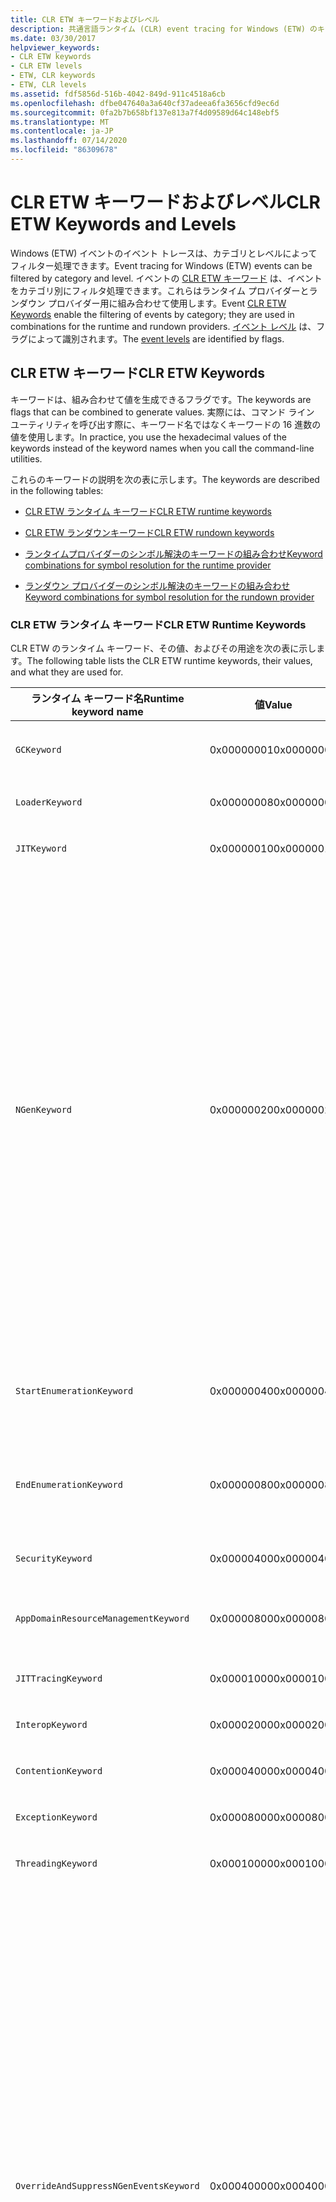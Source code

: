 ```yaml
---
title: CLR ETW キーワードおよびレベル
description: 共通言語ランタイム (CLR) event tracing for Windows (ETW) のキーワードとレベルを確認します。 イベント CLR ETW キーワードを使用すると、カテゴリ別にイベントをフィルター処理できます。
ms.date: 03/30/2017
helpviewer_keywords:
- CLR ETW keywords
- CLR ETW levels
- ETW, CLR keywords
- ETW, CLR levels
ms.assetid: fdf5856d-516b-4042-849d-911c4518a6cb
ms.openlocfilehash: dfbe047640a3a640cf37adeea6fa3656cfd9ec6d
ms.sourcegitcommit: 0fa2b7b658bf137e813a7f4d09589d64c148ebf5
ms.translationtype: MT
ms.contentlocale: ja-JP
ms.lasthandoff: 07/14/2020
ms.locfileid: "86309678"
---
```

# <a name="clr-etw-keywords-and-levels"></a><span data-ttu-id="27139-104">CLR ETW キーワードおよびレベル</span><span class="sxs-lookup"><span data-stu-id="27139-104">CLR ETW Keywords and Levels</span></span>
<span data-ttu-id="27139-105">Windows (ETW) イベントのイベント トレースは、カテゴリとレベルによってフィルター処理できます。</span><span class="sxs-lookup"><span data-stu-id="27139-105">Event tracing for Windows (ETW) events can be filtered by category and level.</span></span> <span data-ttu-id="27139-106">イベントの [CLR ETW キーワード](#clr-etw-keywords) は、イベントをカテゴリ別にフィルタ処理できます。これらはランタイム プロバイダーとランダウン プロバイダー用に組み合わせて使用します。</span><span class="sxs-lookup"><span data-stu-id="27139-106">Event [CLR ETW Keywords](#clr-etw-keywords) enable the filtering of events by category; they are used in combinations for the runtime and rundown providers.</span></span> <span data-ttu-id="27139-107">[イベント レベル](#etw-event-levels) は、フラグによって識別されます。</span><span class="sxs-lookup"><span data-stu-id="27139-107">The [event levels](#etw-event-levels) are identified by flags.</span></span>  
  
## <a name="clr-etw-keywords"></a><span data-ttu-id="27139-108">CLR ETW キーワード</span><span class="sxs-lookup"><span data-stu-id="27139-108">CLR ETW Keywords</span></span>  
 <span data-ttu-id="27139-109">キーワードは、組み合わせて値を生成できるフラグです。</span><span class="sxs-lookup"><span data-stu-id="27139-109">The keywords are flags that can be combined to generate values.</span></span> <span data-ttu-id="27139-110">実際には、コマンド ライン ユーティリティを呼び出す際に、キーワード名ではなくキーワードの 16 進数の値を使用します。</span><span class="sxs-lookup"><span data-stu-id="27139-110">In practice, you use the hexadecimal values of the keywords instead of the keyword names when you call the command-line utilities.</span></span>  
  
 <span data-ttu-id="27139-111">これらのキーワードの説明を次の表に示します。</span><span class="sxs-lookup"><span data-stu-id="27139-111">The keywords are described in the following tables:</span></span>  
  
- [<span data-ttu-id="27139-112">CLR ETW ランタイム キーワード</span><span class="sxs-lookup"><span data-stu-id="27139-112">CLR ETW runtime keywords</span></span>](#runtime)  
  
- [<span data-ttu-id="27139-113">CLR ETW ランダウンキーワード</span><span class="sxs-lookup"><span data-stu-id="27139-113">CLR ETW rundown keywords</span></span>](#rundown)  
  
- [<span data-ttu-id="27139-114">ランタイムプロバイダーのシンボル解決のキーワードの組み合わせ</span><span class="sxs-lookup"><span data-stu-id="27139-114">Keyword combinations for symbol resolution for the runtime provider</span></span>](#runtime_combo)  
  
- [<span data-ttu-id="27139-115">ランダウン プロバイダーのシンボル解決のキーワードの組み合わせ</span><span class="sxs-lookup"><span data-stu-id="27139-115">Keyword combinations for symbol resolution for the rundown provider</span></span>](#rundown_combo)  
  
<a name="runtime"></a>
### <a name="clr-etw-runtime-keywords"></a><span data-ttu-id="27139-116">CLR ETW ランタイム キーワード</span><span class="sxs-lookup"><span data-stu-id="27139-116">CLR ETW Runtime Keywords</span></span>  
 <span data-ttu-id="27139-117">CLR ETW のランタイム キーワード、その値、およびその用途を次の表に示します。</span><span class="sxs-lookup"><span data-stu-id="27139-117">The following table lists the CLR ETW runtime keywords, their values, and what they are used for.</span></span>  
  
|<span data-ttu-id="27139-118">ランタイム キーワード名</span><span class="sxs-lookup"><span data-stu-id="27139-118">Runtime keyword name</span></span>|<span data-ttu-id="27139-119">値</span><span class="sxs-lookup"><span data-stu-id="27139-119">Value</span></span>|<span data-ttu-id="27139-120">目的</span><span class="sxs-lookup"><span data-stu-id="27139-120">Purpose</span></span>|  
|--------------------------|-----------|-------------|  
|`GCKeyword`|<span data-ttu-id="27139-121">0x00000001</span><span class="sxs-lookup"><span data-stu-id="27139-121">0x00000001</span></span>|<span data-ttu-id="27139-122">[ガベージ コレクション イベント](garbage-collection-etw-events.md)のコレクションを有効にします。</span><span class="sxs-lookup"><span data-stu-id="27139-122">Enables the collection of [garbage collection events](garbage-collection-etw-events.md).</span></span>|  
|`LoaderKeyword`|<span data-ttu-id="27139-123">0x00000008</span><span class="sxs-lookup"><span data-stu-id="27139-123">0x00000008</span></span>|<span data-ttu-id="27139-124">[ローダー イベント](loader-etw-events.md)のコレクションを有効にします。</span><span class="sxs-lookup"><span data-stu-id="27139-124">Enables the collection of [loader events](loader-etw-events.md).</span></span>|  
|`JITKeyword`|<span data-ttu-id="27139-125">0x00000010</span><span class="sxs-lookup"><span data-stu-id="27139-125">0x00000010</span></span>|<span data-ttu-id="27139-126">[Just-In-Time (JIT) イベント](jit-tracing-etw-events.md)のコレクションを可能にします。</span><span class="sxs-lookup"><span data-stu-id="27139-126">Enables the collection of [just-in-time (JIT) events](jit-tracing-etw-events.md).</span></span>|  
|`NGenKeyword`|<span data-ttu-id="27139-127">0x00000020</span><span class="sxs-lookup"><span data-stu-id="27139-127">0x00000020</span></span>|<span data-ttu-id="27139-128">ネイティブ イメージ メソッド (ネイティブ イメージ ジェネレーター、Ngen.exe によって処理されるメソッド) のイベントの収集を可能にします。 `StartEnumerationKeyword` と `EndEnumerationKeyword`で使用します。</span><span class="sxs-lookup"><span data-stu-id="27139-128">Enables the collection of events for native image methods (methods processed by the Native Image Generator, Ngen.exe); used with `StartEnumerationKeyword` and `EndEnumerationKeyword`.</span></span> <span data-ttu-id="27139-129">このキーワードには高いオーバーヘッドが設定されています。</span><span class="sxs-lookup"><span data-stu-id="27139-129">This keyword has high overhead.</span></span> <span data-ttu-id="27139-130">読み込まれたすべての NGen モジュールの中すべてのメソッドに対してイベントを生成します。</span><span class="sxs-lookup"><span data-stu-id="27139-130">It generates events for every method inside every loaded NGen module.</span></span> <span data-ttu-id="27139-131">可能であれば、このキーワードを使用する代わりに、プロファイリング ツールによって生成されたプログラム データベース (PDB) を使用して、NGen モジュールからメソッドに関する情報を取得することをお勧めします。</span><span class="sxs-lookup"><span data-stu-id="27139-131">Whenever possible, instead of using this keyword, we recommend that you use the program databases (PDBs) generated by profiling tools to retrieve information about methods from NGen modules.</span></span> <span data-ttu-id="27139-132">この表で後述する `OverrideAndSuppressNGenEventsKeyword` も参照してください。</span><span class="sxs-lookup"><span data-stu-id="27139-132">See also `OverrideAndSuppressNGenEventsKeyword` later in this table.</span></span>|  
|`StartEnumerationKeyword`|<span data-ttu-id="27139-133">0x00000040</span><span class="sxs-lookup"><span data-stu-id="27139-133">0x00000040</span></span>|<span data-ttu-id="27139-134">ランタイム内のすべてのメソッドの列挙を有効にします。 `NGenKeyword`と組み合わせて使用します。</span><span class="sxs-lookup"><span data-stu-id="27139-134">Enables the enumeration of all the methods in the runtime; used in conjunction with `NGenKeyword`.</span></span>|  
|`EndEnumerationKeyword`|<span data-ttu-id="27139-135">0x00000080</span><span class="sxs-lookup"><span data-stu-id="27139-135">0x00000080</span></span>|<span data-ttu-id="27139-136">ランタイム内の破棄されたすべてのメソッドの列挙を有効にします。 `JITKeyword` と `NGenKeyword`を組み合わせて使用します。</span><span class="sxs-lookup"><span data-stu-id="27139-136">Enables the enumeration of all the methods destroyed in the runtime; used in conjunction with `JITKeyword` and `NGenKeyword`.</span></span>|  
|`SecurityKeyword`|<span data-ttu-id="27139-137">0x00000400</span><span class="sxs-lookup"><span data-stu-id="27139-137">0x00000400</span></span>|<span data-ttu-id="27139-138">[セキュリティ イベント](security-etw-events.md)のコレクションを有効にします。</span><span class="sxs-lookup"><span data-stu-id="27139-138">Enables the collection of [security events](security-etw-events.md).</span></span>|  
|`AppDomainResourceManagementKeyword`|<span data-ttu-id="27139-139">0x00000800</span><span class="sxs-lookup"><span data-stu-id="27139-139">0x00000800</span></span>|<span data-ttu-id="27139-140">アプリケーション ドメイン レベルでのリソース監視イベントのコレクションを有効にします。</span><span class="sxs-lookup"><span data-stu-id="27139-140">Enables the collection of resource monitoring events at an application domain level.</span></span>|  
|`JITTracingKeyword`|<span data-ttu-id="27139-141">0x00001000</span><span class="sxs-lookup"><span data-stu-id="27139-141">0x00001000</span></span>|<span data-ttu-id="27139-142">[JIT トレース イベント](jit-tracing-etw-events.md)のコレクションを有効にします。</span><span class="sxs-lookup"><span data-stu-id="27139-142">Enables the collection of [JIT tracing events](jit-tracing-etw-events.md).</span></span>|  
|`InteropKeyword`|<span data-ttu-id="27139-143">0x00002000</span><span class="sxs-lookup"><span data-stu-id="27139-143">0x00002000</span></span>|<span data-ttu-id="27139-144">[相互運用イベント](interop-etw-events.md)のコレクションを有効にします。</span><span class="sxs-lookup"><span data-stu-id="27139-144">Enables the collection of [interop events](interop-etw-events.md).</span></span>|  
|`ContentionKeyword`|<span data-ttu-id="27139-145">0x00004000</span><span class="sxs-lookup"><span data-stu-id="27139-145">0x00004000</span></span>|<span data-ttu-id="27139-146">[競合イベント](contention-etw-events.md)のコレクションを有効にします。</span><span class="sxs-lookup"><span data-stu-id="27139-146">Enables the collection of [contention events](contention-etw-events.md).</span></span>|  
|`ExceptionKeyword`|<span data-ttu-id="27139-147">0x00008000</span><span class="sxs-lookup"><span data-stu-id="27139-147">0x00008000</span></span>|<span data-ttu-id="27139-148">[例外イベント](exception-thrown-v1-etw-event.md)のコレクションを有効にします。</span><span class="sxs-lookup"><span data-stu-id="27139-148">Enables the collection of [exception events](exception-thrown-v1-etw-event.md).</span></span>|  
|`ThreadingKeyword`|<span data-ttu-id="27139-149">0x00010000</span><span class="sxs-lookup"><span data-stu-id="27139-149">0x00010000</span></span>|<span data-ttu-id="27139-150">[スレッド プール イベント](thread-pool-etw-events.md)のコレクションを有効にします。</span><span class="sxs-lookup"><span data-stu-id="27139-150">Enables the collection of [thread pool events](thread-pool-etw-events.md).</span></span>|  
|`OverrideAndSuppressNGenEventsKeyword`|<span data-ttu-id="27139-151">0x00040000</span><span class="sxs-lookup"><span data-stu-id="27139-151">0x00040000</span></span>|<span data-ttu-id="27139-152">(.NET Framework 4.5 以降で使用できます)。高いオーバーヘッドのキーワードを非表示に `NGenKeyword` し、NGen モジュール内のメソッドに対してイベントが生成されないようにします。</span><span class="sxs-lookup"><span data-stu-id="27139-152">(Available in the  .NET Framework 4.5 and later.) Suppresses the high-overhead `NGenKeyword` keyword and prevents the generation of events for methods that are inside NGen modules.</span></span> <span data-ttu-id="27139-153">.NET Framework 4.5 以降では、プロファイリングツールはとを一緒に使用して、 `OverrideAndSuppressNGenEventsKeyword` `NGenKeyword` NGen モジュール内のメソッドのイベントの生成を抑制する必要があります。</span><span class="sxs-lookup"><span data-stu-id="27139-153">Starting with the .NET Framework 4.5, profiling tools should use `OverrideAndSuppressNGenEventsKeyword` and `NGenKeyword` together to suppress the generation of events for methods in NGen modules.</span></span> <span data-ttu-id="27139-154">これにより、プロファイル ツールはより効率的な NGen PDB を使用して NGen モジュール内のメソッドに関する情報を取得できます。</span><span class="sxs-lookup"><span data-stu-id="27139-154">This enables the profiling tool to use the more efficient NGen PDBs to get information about methods in NGen modules.</span></span> <span data-ttu-id="27139-155">.NET Framework 4 以前のバージョンの CLR では、NGen PDB の作成はサポートされていません。</span><span class="sxs-lookup"><span data-stu-id="27139-155">The CLR in the .NET Framework 4 and earlier versions does not support the creation of NGen PDBs.</span></span> <span data-ttu-id="27139-156">これらのバージョンにおいて、CLR は `OverrideAndSuppressNGenEventsKeyword` を認識せず、 `NGenKeyword` を処理して NGen モジュール内のメソッドのイベントを生成します。</span><span class="sxs-lookup"><span data-stu-id="27139-156">In these earlier versions, the CLR will not recognize `OverrideAndSuppressNGenEventsKeyword` and will process `NGenKeyword` to generate events for methods in NGen modules.</span></span>|  
|`PerfTrackKeyWord`|<span data-ttu-id="27139-157">0x2000000</span><span class="sxs-lookup"><span data-stu-id="27139-157">0x2000000</span></span>|<span data-ttu-id="27139-158">`ModuleLoad` イベントおよび `ModuleRange` イベントのコレクションを有効にします。</span><span class="sxs-lookup"><span data-stu-id="27139-158">Enables the collection of the `ModuleLoad` and `ModuleRange` events.</span></span>|  
|`StackKeyword`|<span data-ttu-id="27139-159">0x40000000</span><span class="sxs-lookup"><span data-stu-id="27139-159">0x40000000</span></span>|<span data-ttu-id="27139-160">CLR [スタック トレース イベント](stack-etw-event.md)のコレクションを有効にします。</span><span class="sxs-lookup"><span data-stu-id="27139-160">Enables the collection of CLR [stack trace events](stack-etw-event.md).</span></span>|  
  
<a name="rundown"></a>
### <a name="clr-etw-rundown-keywords"></a><span data-ttu-id="27139-161">CLR ETW ランダウン キーワード</span><span class="sxs-lookup"><span data-stu-id="27139-161">CLR ETW Rundown Keywords</span></span>  
 <span data-ttu-id="27139-162">CLR ETW ランダウン キーワード、その値、およびその用途を次の表に示します。</span><span class="sxs-lookup"><span data-stu-id="27139-162">The following table lists the CLR ETW rundown keywords, their values, and what they are used for.</span></span>  
  
|<span data-ttu-id="27139-163">ランダウン キーワード名</span><span class="sxs-lookup"><span data-stu-id="27139-163">Rundown keyword name</span></span>|<span data-ttu-id="27139-164">値</span><span class="sxs-lookup"><span data-stu-id="27139-164">Value</span></span>|<span data-ttu-id="27139-165">目的</span><span class="sxs-lookup"><span data-stu-id="27139-165">Purpose</span></span>|  
|--------------------------|-----------|-------------|  
|`LoaderRundownKeyword`|<span data-ttu-id="27139-166">0x00000008</span><span class="sxs-lookup"><span data-stu-id="27139-166">0x00000008</span></span>|<span data-ttu-id="27139-167">`StartRundownKeyword` および `EndRundownKeyword`と一緒に使用する場合のローダー イベントのコレクションを有効にします。</span><span class="sxs-lookup"><span data-stu-id="27139-167">Enables the collection of loader events when used with `StartRundownKeyword` and `EndRundownKeyword`.</span></span>|  
|`JitRundownKeyword`|<span data-ttu-id="27139-168">0x00000010</span><span class="sxs-lookup"><span data-stu-id="27139-168">0x00000010</span></span>|<span data-ttu-id="27139-169">`DCStart` および `DCEnd` と一緒に使用する場合の、メソッド `StartRundownKeyword` と JIT コンパイルされたメソッドの `EndRundownKeyword`イベントのコレクションを有効にします。</span><span class="sxs-lookup"><span data-stu-id="27139-169">Enables the collection of method `DCStart` and `DCEnd` events for JIT-compiled methods when used with `StartRundownKeyword` and `EndRundownKeyword`.</span></span>|  
|`NGenRundownKeyword`|<span data-ttu-id="27139-170">0x00000020</span><span class="sxs-lookup"><span data-stu-id="27139-170">0x00000020</span></span>|<span data-ttu-id="27139-171">`DCStart` および `DCEnd` と一緒に使用する場合の、メソッド `StartRundownKeyword` と NGen ネイティブ イメージ メソッドの `EndRundownKeyword`イベントのコレクションを有効にします。</span><span class="sxs-lookup"><span data-stu-id="27139-171">Enables the collection of method `DCStart` and `DCEnd` events for NGen native image methods when used with `StartRundownKeyword` and `EndRundownKeyword`.</span></span> <span data-ttu-id="27139-172">このキーワードには高いオーバーヘッドが設定されています。</span><span class="sxs-lookup"><span data-stu-id="27139-172">This keyword has high overhead.</span></span> <span data-ttu-id="27139-173">読み込まれたすべての NGen モジュールの中すべてのメソッドに対してイベントを生成します。</span><span class="sxs-lookup"><span data-stu-id="27139-173">It generates events for every method inside every loaded NGen module.</span></span> <span data-ttu-id="27139-174">可能であれば、このキーワードを使用する代わりに、プロファイリング ツールによって生成されたプログラム データベース (PDB) を使用して、NGen モジュールからメソッドに関する情報を取得することをお勧めします。</span><span class="sxs-lookup"><span data-stu-id="27139-174">Whenever possible, instead of using this keyword, we recommend that you use the program databases (PDBs) generated by profiling tools to retrieve information about methods from NGen modules.</span></span> <span data-ttu-id="27139-175">この表で後述する `OverrideAndSuppressNGenEventsRundownKeyword` も参照してください。</span><span class="sxs-lookup"><span data-stu-id="27139-175">See also `OverrideAndSuppressNGenEventsRundownKeyword` later in this table.</span></span>|  
|`StartRundownKeyword`|<span data-ttu-id="27139-176">0x00000040</span><span class="sxs-lookup"><span data-stu-id="27139-176">0x00000040</span></span>|<span data-ttu-id="27139-177">開始ランダウン中のシステム状態の列挙を有効にします。</span><span class="sxs-lookup"><span data-stu-id="27139-177">Enables the enumeration of system state during a start rundown.</span></span>|  
|`EndRundownKeyword`|<span data-ttu-id="27139-178">0x00000100</span><span class="sxs-lookup"><span data-stu-id="27139-178">0x00000100</span></span>|<span data-ttu-id="27139-179">終了ランダウン中のシステム状態の列挙を有効にします。</span><span class="sxs-lookup"><span data-stu-id="27139-179">Enables the enumeration of system state during an end rundown.</span></span>|  
|`AppDomainResourceManagementRundownKeyword`|<span data-ttu-id="27139-180">0x00000800</span><span class="sxs-lookup"><span data-stu-id="27139-180">0x00000800</span></span>|<span data-ttu-id="27139-181"><xref:System.AppDomain> または `StartRundownKeyword` と一緒に使用した場合の、 `EndRundownKeyword`レベルでのリソース監視のイベントのコレクションを有効にします。</span><span class="sxs-lookup"><span data-stu-id="27139-181">Enables the collection of events for resource monitoring at an <xref:System.AppDomain> level when used with `StartRundownKeyword` or `EndRundownKeyword`.</span></span>|  
|`ThreadingKeyword`|<span data-ttu-id="27139-182">0x00010000</span><span class="sxs-lookup"><span data-stu-id="27139-182">0x00010000</span></span>|<span data-ttu-id="27139-183">スレッド プール イベントのコレクションを有効にします。</span><span class="sxs-lookup"><span data-stu-id="27139-183">Enables the collection of thread pool events.</span></span>|  
|`OverrideAndSuppressNGenEventsRundownKeyword`|<span data-ttu-id="27139-184">0x00040000</span><span class="sxs-lookup"><span data-stu-id="27139-184">0x00040000</span></span>|<span data-ttu-id="27139-185">(.NET Framework 4.5 以降で使用できます)。高いオーバーヘッドのキーワードを非表示に `NGenRundownKeyword` し、NGen モジュール内のメソッドに対してイベントが生成されないようにします。</span><span class="sxs-lookup"><span data-stu-id="27139-185">(Available in the .NET Framework 4.5 and later.) Suppresses the high-overhead `NGenRundownKeyword` keyword and prevents the generation of events for methods that are inside NGen modules.</span></span> <span data-ttu-id="27139-186">.NET Framework 4.5 以降では、プロファイリングツールはとを一緒に使用して、 `OverrideAndSuppressNGenEventsRundownKeyword` `NGenRundownKeyword` NGen モジュール内のメソッドのイベントの生成を抑制する必要があります。</span><span class="sxs-lookup"><span data-stu-id="27139-186">Starting with the .NET Framework 4.5, profiling tools should use `OverrideAndSuppressNGenEventsRundownKeyword` and `NGenRundownKeyword` together to suppress the generation of events for methods in NGen modules.</span></span> <span data-ttu-id="27139-187">これにより、プロファイル ツールはより効率的な NGen PDB を使用して NGen モジュール内のメソッドに関する情報を取得できます。</span><span class="sxs-lookup"><span data-stu-id="27139-187">This enables the profiling tool to use the more efficient NGen PDBs to get information about methods in NGen modules.</span></span> <span data-ttu-id="27139-188">.NET Framework 4 以前のバージョンの CLR では、NGen PDB の作成はサポートされていません。</span><span class="sxs-lookup"><span data-stu-id="27139-188">The CLR in the .NET Framework 4 and earlier versions does not support the creation of NGen PDBs.</span></span> <span data-ttu-id="27139-189">これらのバージョンにおいて、CLR は `OverrideAndSuppressNGenEventsRundownKeyword` を認識せず、 `NGenRundownKeyword` を処理して NGen モジュール内のメソッドのイベントを生成します。</span><span class="sxs-lookup"><span data-stu-id="27139-189">In these earlier versions, the CLR will not recognize `OverrideAndSuppressNGenEventsRundownKeyword` and will process `NGenRundownKeyword` to generate events for methods in NGen modules.</span></span>|  
|`PerfTrackKeyWord`|<span data-ttu-id="27139-190">0x2000000</span><span class="sxs-lookup"><span data-stu-id="27139-190">0x2000000</span></span>|<span data-ttu-id="27139-191">`ModuleDCStart`、 `ModuleDCEnd`、 `ModuleRangeDCStart`、および `ModuleRangeDCEnd` の各イベントのコレクションを有効にします。</span><span class="sxs-lookup"><span data-stu-id="27139-191">Enables the collection of the `ModuleDCStart`, `ModuleDCEnd`, `ModuleRangeDCStart`, and `ModuleRangeDCEnd` events.</span></span>|
  
<a name="runtime_combo"></a>
### <a name="keyword-combinations-for-symbol-resolution-for-the-runtime-provider"></a><span data-ttu-id="27139-192">ランタイム プロバイダーのシンボル解決のキーワードの組み合わせ</span><span class="sxs-lookup"><span data-stu-id="27139-192">Keyword Combinations for Symbol Resolution for the Runtime Provider</span></span>  
  
|<span data-ttu-id="27139-193">キーワードとフラグ</span><span class="sxs-lookup"><span data-stu-id="27139-193">Keywords and flags</span></span>|<span data-ttu-id="27139-194">アプリケーション ドメイン、アセンブリ、モジュールのロード/アンロード イベント</span><span class="sxs-lookup"><span data-stu-id="27139-194">Application domain, assembly, module load/unload events</span></span>|<span data-ttu-id="27139-195">メソッドのロード/アンロード イベント (動的イベントを除く)</span><span class="sxs-lookup"><span data-stu-id="27139-195">Method load/unload events (except dynamic events)</span></span>|<span data-ttu-id="27139-196">動的メソッドのロード/破棄イベント</span><span class="sxs-lookup"><span data-stu-id="27139-196">Dynamic method load/destroy events</span></span>|  
|------------------------|--------------------------------------------------------------|----------------------------------------------------------|-----------------------------------------|  
|`LoaderKeyword`|<span data-ttu-id="27139-197">イベントをロードおよびアンロードします。</span><span class="sxs-lookup"><span data-stu-id="27139-197">Load and unload events.</span></span>|<span data-ttu-id="27139-198">[なし] :</span><span class="sxs-lookup"><span data-stu-id="27139-198">None.</span></span>|<span data-ttu-id="27139-199">[なし] :</span><span class="sxs-lookup"><span data-stu-id="27139-199">None.</span></span>|  
|`JITKeyword`<br /><br /> <span data-ttu-id="27139-200">(+ `StartEnumerationKeyword` は何も追加しません)</span><span class="sxs-lookup"><span data-stu-id="27139-200">(+ `StartEnumerationKeyword` does not add anything)</span></span>|<span data-ttu-id="27139-201">[なし] :</span><span class="sxs-lookup"><span data-stu-id="27139-201">None.</span></span>|<span data-ttu-id="27139-202">イベントをロードします。</span><span class="sxs-lookup"><span data-stu-id="27139-202">Load events.</span></span>|<span data-ttu-id="27139-203">イベントをロードおよびアンロードします。</span><span class="sxs-lookup"><span data-stu-id="27139-203">Load and unload events.</span></span>|  
|`JITKeyword` +<br /><br /> `EndEnumerationKeyword`|<span data-ttu-id="27139-204">[なし] :</span><span class="sxs-lookup"><span data-stu-id="27139-204">None.</span></span>|<span data-ttu-id="27139-205">イベントをロードおよびアンロードします。</span><span class="sxs-lookup"><span data-stu-id="27139-205">Load and unload events.</span></span>|<span data-ttu-id="27139-206">イベントをロードおよびアンロードします。</span><span class="sxs-lookup"><span data-stu-id="27139-206">Load and unload events.</span></span>|  
|`NGenKeyword`|<span data-ttu-id="27139-207">[なし] :</span><span class="sxs-lookup"><span data-stu-id="27139-207">None.</span></span>|<span data-ttu-id="27139-208">[なし] :</span><span class="sxs-lookup"><span data-stu-id="27139-208">None.</span></span>|<span data-ttu-id="27139-209">適用不可。</span><span class="sxs-lookup"><span data-stu-id="27139-209">Not applicable.</span></span>|  
|`NGenKeyword` +<br /><br /> `StartEnumerationKeyword`|<span data-ttu-id="27139-210">[なし] :</span><span class="sxs-lookup"><span data-stu-id="27139-210">None.</span></span>|<span data-ttu-id="27139-211">イベントをロードします。</span><span class="sxs-lookup"><span data-stu-id="27139-211">Load events.</span></span>|<span data-ttu-id="27139-212">適用不可。</span><span class="sxs-lookup"><span data-stu-id="27139-212">Not applicable.</span></span>|  
|`NGenKeyword` +<br /><br /> `EndEnumerationKeyword`|<span data-ttu-id="27139-213">[なし] :</span><span class="sxs-lookup"><span data-stu-id="27139-213">None.</span></span>|<span data-ttu-id="27139-214">イベントをアンロードします。</span><span class="sxs-lookup"><span data-stu-id="27139-214">Unload events.</span></span>|<span data-ttu-id="27139-215">適用不可。</span><span class="sxs-lookup"><span data-stu-id="27139-215">Not applicable.</span></span>|  
  
<a name="rundown_combo"></a>
### <a name="keyword-combinations-for-symbol-resolution-for-the-rundown-provider"></a><span data-ttu-id="27139-216">ランダウン プロバイダーのシンボル解決のキーワードの組み合わせ</span><span class="sxs-lookup"><span data-stu-id="27139-216">Keyword Combinations for Symbol Resolution for the Rundown Provider</span></span>  
  
|<span data-ttu-id="27139-217">キーワードとフラグ</span><span class="sxs-lookup"><span data-stu-id="27139-217">Keywords and flags</span></span>|<span data-ttu-id="27139-218">アプリケーション ドメイン、アセンブリ、モジュールの DCStart/DCEnd イベント</span><span class="sxs-lookup"><span data-stu-id="27139-218">Application domain, assembly, module DCStart/DCEnd events</span></span>|<span data-ttu-id="27139-219">メソッドの DCStart/DCEnd イベント (イベントの動的メソッドを含む)</span><span class="sxs-lookup"><span data-stu-id="27139-219">Method DCStart/DCEnd events (including dynamic method events)</span></span>|  
|------------------------|----------------------------------------------------------------|----------------------------------------------------------------------|  
|`LoaderRundownKeyword` +<br /><br /> `StartRundownKeyword`|<span data-ttu-id="27139-220">`DCStart` イベント。</span><span class="sxs-lookup"><span data-stu-id="27139-220">`DCStart` events.</span></span>|<span data-ttu-id="27139-221">[なし] :</span><span class="sxs-lookup"><span data-stu-id="27139-221">None.</span></span>|  
|`LoaderRundownKeyword` +<br /><br /> `EndRundownKeyword`|<span data-ttu-id="27139-222">`DCEnd` イベント。</span><span class="sxs-lookup"><span data-stu-id="27139-222">`DCEnd` events.</span></span>|<span data-ttu-id="27139-223">[なし] :</span><span class="sxs-lookup"><span data-stu-id="27139-223">None.</span></span>|  
|`JITKeyword` +<br /><br /> `StartRundownKeyword`|<span data-ttu-id="27139-224">[なし] :</span><span class="sxs-lookup"><span data-stu-id="27139-224">None.</span></span>|<span data-ttu-id="27139-225">`DCStart` イベント。</span><span class="sxs-lookup"><span data-stu-id="27139-225">`DCStart` events.</span></span>|  
|`JITKeyword` +<br /><br /> `EndRundownKeyword`|<span data-ttu-id="27139-226">[なし] :</span><span class="sxs-lookup"><span data-stu-id="27139-226">None.</span></span>|<span data-ttu-id="27139-227">`DCEnd` イベント。</span><span class="sxs-lookup"><span data-stu-id="27139-227">`DCEnd` events.</span></span>|  
|`NGenKeyword` +<br /><br /> `StartRundownKeyword`|<span data-ttu-id="27139-228">[なし] :</span><span class="sxs-lookup"><span data-stu-id="27139-228">None.</span></span>|<span data-ttu-id="27139-229">`DCStart` イベント。</span><span class="sxs-lookup"><span data-stu-id="27139-229">`DCStart` events.</span></span>|  
|`NGenKeyword` +<br /><br /> `EndRundownKeyword`|<span data-ttu-id="27139-230">[なし] :</span><span class="sxs-lookup"><span data-stu-id="27139-230">None.</span></span>|<span data-ttu-id="27139-231">`DCEnd` イベント。</span><span class="sxs-lookup"><span data-stu-id="27139-231">`DCEnd` events.</span></span>|  

## <a name="etw-event-levels"></a><span data-ttu-id="27139-232">ETW イベントのレベル</span><span class="sxs-lookup"><span data-stu-id="27139-232">ETW Event Levels</span></span>  
 <span data-ttu-id="27139-233">ETW イベントはレベルでフィルター処理することもできます。</span><span class="sxs-lookup"><span data-stu-id="27139-233">ETW events can also be filtered by level.</span></span> <span data-ttu-id="27139-234">レベルが 0x5 に設定されている場合 0x5 以下を含むすべてのレベルのイベント (キーワードによって有効になったカテゴリに属するイベント) が発生します。</span><span class="sxs-lookup"><span data-stu-id="27139-234">If the level is set at 0x5, events of all levels, including 0x5 and below (which are events that belong to categories enabled through keywords) are raised.</span></span> <span data-ttu-id="27139-235">レベルが 0x2 に設定されている場合、レベル 0x2 以下に属するイベントのみが発生します。</span><span class="sxs-lookup"><span data-stu-id="27139-235">If the level is set at 0x2, only events that belong to level 0x2 and below are raised.</span></span>  
  
 <span data-ttu-id="27139-236">各レベルには次のような意味があります。</span><span class="sxs-lookup"><span data-stu-id="27139-236">The levels have the following meanings:</span></span>  
  
 <span data-ttu-id="27139-237">0x5 - 詳細</span><span class="sxs-lookup"><span data-stu-id="27139-237">0x5 - Verbose</span></span>  
  
 <span data-ttu-id="27139-238">0x4 - 情報</span><span class="sxs-lookup"><span data-stu-id="27139-238">0x4 - Informational</span></span>  
  
 <span data-ttu-id="27139-239">0x3 - 警告</span><span class="sxs-lookup"><span data-stu-id="27139-239">0x3 - Warning</span></span>  
  
 <span data-ttu-id="27139-240">0x2 - エラー</span><span class="sxs-lookup"><span data-stu-id="27139-240">0x2 - Error</span></span>  
  
 <span data-ttu-id="27139-241">0x1 - 重大</span><span class="sxs-lookup"><span data-stu-id="27139-241">0x1 - Critical</span></span>  
  
 <span data-ttu-id="27139-242">0x0 - LogAlways</span><span class="sxs-lookup"><span data-stu-id="27139-242">0x0 - LogAlways</span></span>  
  
## <a name="see-also"></a><span data-ttu-id="27139-243">関連項目</span><span class="sxs-lookup"><span data-stu-id="27139-243">See also</span></span>

- [<span data-ttu-id="27139-244">CLR ETW プロバイダー</span><span class="sxs-lookup"><span data-stu-id="27139-244">CLR ETW Providers</span></span>](clr-etw-providers.md)
- [<span data-ttu-id="27139-245">CLR ETW イベント</span><span class="sxs-lookup"><span data-stu-id="27139-245">CLR ETW Events</span></span>](clr-etw-events.md)
- [<span data-ttu-id="27139-246">共通言語ランタイムの ETW イベント</span><span class="sxs-lookup"><span data-stu-id="27139-246">ETW Events in the Common Language Runtime</span></span>](etw-events-in-the-common-language-runtime.md)
